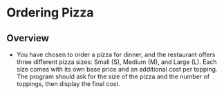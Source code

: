 # Ordering Pizza

## Overview
- You have chosen to order a pizza for dinner, and the restaurant offers three different pizza sizes: Small (S), Medium (M), and Large (L). Each size comes with its own base price and an additional cost per topping. The program should ask for the size of the pizza and the number of toppings, then display the final cost. 